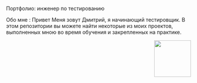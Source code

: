Портфолио: инженер по тестированию


Обо мне :
Привет  Меня зовут Дмитрий, я начинающий тестировщик. В этом репозитории вы можете найти некоторые из моих проектов, выполненных мною во время обучения и закрепленных на практике. <div id="header" align="right">
  <img src="https://media.giphy.com/media/smGCEo5zsAXtK4bqAT/giphy.gif" width="100"/>
</div>
